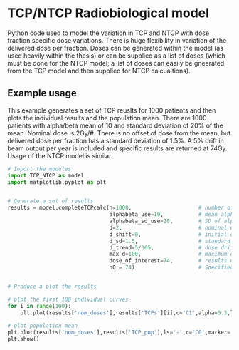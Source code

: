 # TCP/NTCP Radiobiological model
Python code used to model the variation in TCP and NTCP with dose fraction specific dose variations.
There is huge flexibility in variation of the delivered dose per fraction.
Doses can be generated within the model (as used heavily within the thesis) or can be supplied as a list of doses (which must be done for the NTCP model; a list of doses can easily be gneerated from the TCP model and then supplied for NTCP calcualtions).

## Example usage
This example generates a set of TCP reuslts for 1000 patients and then plots the individual results and the population mean.
There are 1000 patients with alpha/beta mean of 10 and standard deviation of 20% of the mean.
Nominal dose is 2Gy/#. There is no offset of dose from the mean, but delivered dose per fraction has a standard deviation of 1.5%.
A 5% drift in beam output per year is included and specific results are returned at 74Gy.
Usage of the NTCP model is similar.

```python
# Import the modules
import TCP_NTCP as model
import matplotlib.pyplot as plt


# Generate a set of results
results = model.completeTCPcalc(n=1000,                     # number of patients in population to model
                                alphabeta_use=10,           # mean alpha/beta
                                alphabeta_sd_use=20,        # SD of alpha/beta (%)
                                d=2,                        # nominal dose (Gy/fraction)
                                d_shift=0,                  # initial dose difference (%)
                                d_sd=1.5,                   # standard deviation of delivered dose (%)
                                d_trend=5/365,              # dose drift (%/day)
                                max_d=100,                  # maximum dose for which TCP is calcualted (Gy)
                                dose_of_interest=74,        # results of TCP at this dose are returned seperately for simpler analysis.
                                n0 = 74)                    # Specified N0 value (can be determined by fitting to a defined population)


# Produce a plot the results

# plot the first 100 individual curves
for i in range(100):
    plt.plot(results['nom_doses'],results['TCPs'][i],c='C1',alpha=0.3,lw=1)
    
# plot population mean
plt.plot(results['nom_doses'],results['TCP_pop'],ls='-',c='C0',marker='o',ms=3)
plt.show()
```
